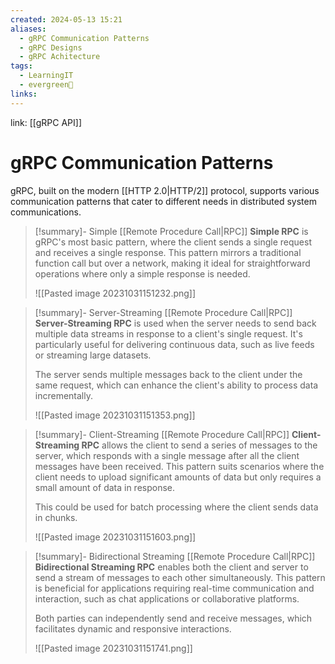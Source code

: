 ```yaml
---
created: 2024-05-13 15:21
aliases:
  - gRPC Communication Patterns
  - gRPC Designs
  - gRPC Achitecture
tags:
  - LearningIT
  - evergreen🌳
links:
---
```


link: [[gRPC API]]

# gRPC Communication Patterns

gRPC, built on the modern [[HTTP 2.0|HTTP/2]] protocol, supports various communication patterns that cater to different needs in distributed system communications.


> [!summary]- Simple [[Remote Procedure Call|RPC]]
> **Simple RPC** is gRPC's most basic pattern, where the client sends a single request and receives a single response. This pattern mirrors a traditional function call but over a network, making it ideal for straightforward operations where only a simple response is needed.
> 
> ![[Pasted image 20231031151232.png]]


> [!summary]- Server-Streaming [[Remote Procedure Call|RPC]]
> **Server-Streaming RPC** is used when the server needs to send back multiple data streams in response to a client's single request. It's particularly useful for delivering continuous data, such as live feeds or streaming large datasets.
>
> The server sends multiple messages back to the client under the same request, which can enhance the client's ability to process data incrementally.
>
> ![[Pasted image 20231031151353.png]]


> [!summary]- Client-Streaming [[Remote Procedure Call|RPC]]
> **Client-Streaming RPC** allows the client to send a series of messages to the server, which responds with a single message after all the client messages have been received. This pattern suits scenarios where the client needs to upload significant amounts of data but only requires a small amount of data in response.
>
> This could be used for batch processing where the client sends data in chunks.
>
> ![[Pasted image 20231031151603.png]]


> [!summary]- Bidirectional Streaming [[Remote Procedure Call|RPC]]
> **Bidirectional Streaming RPC** enables both the client and server to send a stream of messages to each other simultaneously. This pattern is beneficial for applications requiring real-time communication and interaction, such as chat applications or collaborative platforms.
>
> Both parties can independently send and receive messages, which facilitates dynamic and responsive interactions.
>
> ![[Pasted image 20231031151741.png]]


